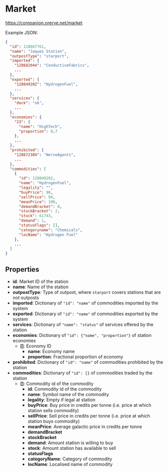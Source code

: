 # Market
https://companion.orerve.net/market

Example JSON:
```json
{
  "id": 128667761,
  "name": "Jaques Station",
  "outpostType": "starport",
  "imported": {
    "128682044": "ConductiveFabrics",
    ...
  },
  "exported": {
    "128049202": "HydrogenFuel",
    ...
  },
  "services": {
    "dock": "ok",
    ...
  },
  "economies": {
    "23": {
      "name": "HighTech",
      "proportion": 0.7
    },
    ...
  },
  "prohibited": {
    "128672304": "NerveAgents",
    ...
  },
  "commodities": [
    {
      "id": 128049202,
      "name": "HydrogenFuel",
      "legality": "",
      "buyPrice": 98,
      "sellPrice": 94,
      "meanPrice": 108,
      "demandBracket": 0,
      "stockBracket": 2,
      "stock": 61743,
      "demand": 1,
      "statusFlags": [],
      "categoryname": "Chemicals",
      "locName": "Hydrogen Fuel"
    },
    ...
  ]
}
```

## Properties

* **id**: Market ID of the station
* **name**: Name of the station
* **outpostType**: Type of outpost, where `starport` covers stations that are not outposts
* **imported**: Dictionary of `"id": "name"` of commodities imported by the system
* **exported**: Dictionary of `"id": "name"` of commodities exported by the system
* **services**: Dictionary of `"name": "status"` of services offered by the station
* **economies**: Dictionary of `"id": {"name", "proportion"}` of station economies
  * **[]**: Economy ID
    * **name**: Economy name
	* **proportion**: Fractional proportion of economy
* **prohibited**: Dictionary of `"id": "name"` of commodities prohibited by the station
* **commodities**: Dictionary of `"id": {}` of commodities traded by the station
  * **[]**: Commodity id of the commodity
    * **id**: Commodity id of the commodity
    * **name**: Symbol name of the commodity
    * **legality**: Empty if legal at station
    * **buyPrice**: Buy price in credits per tonne (i.e. price at which station sells commodity)
    * **sellPrice**: Sell price in credits per tonne (i.e. price at which station buys commodity)
    * **meanPrice**: Average galactic price in credits per tonne
    * **demandBracket**
    * **stockBracket**
    * **demand**: Amount station is willing to buy
    * **stock**: Amount station has available to sell
    * **statusFlags**
    * **categoryName**: Category of commodity
    * **locName**: Localised name of commodity